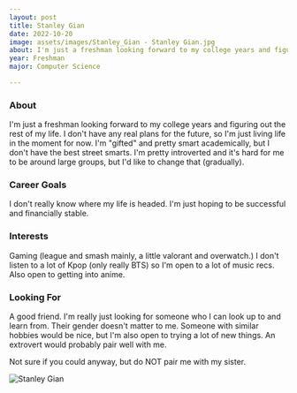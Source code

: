 ```yaml
---
layout: post
title: Stanley Gian 
date: 2022-10-20
image: assets/images/Stanley_Gian - Stanley Gian.jpg
about: I'm just a freshman looking forward to my college years and figuring out the rest of my life. I don't have any real plans for the future, so I'm just living life in the moment for now. I'm "gifted" and pretty smart academically, but I don't have the best street smarts. I'm pretty introverted and it's hard for me to be around large groups, but I'd like to change that (gradually).
year: Freshman
major: Computer Science

---
```


### About

I'm just a freshman looking forward to my college years and figuring out the rest of my life. I don't have any real plans for the future, so I'm just living life in the moment for now. I'm "gifted" and pretty smart academically, but I don't have the best street smarts. I'm pretty introverted and it's hard for me to be around large groups, but I'd like to change that (gradually).

### Career Goals

I don't really know where my life is headed. I'm just hoping to be successful and financially stable.

### Interests

Gaming (league and smash mainly, a little valorant and overwatch.) I don't listen to a lot of Kpop (only really BTS) so I'm open to a lot of music recs. Also open to getting into anime.

### Looking For

A good friend. I'm really just looking for someone who I can look up to and learn from. Their gender doesn't matter to me. Someone with similar hobbies would be nice, but I'm also open to trying a lot of new things. An extrovert would probably pair well with me.


Not sure if you could anyway, but do NOT pair me with my sister.

<div class="text-center my-5">
    <img src="https://sase-drexel.github.io/mentorship-2021/assets/images/Stanley_Gian - Stanley Gian.jpg" alt="Stanley Gian" class="rounded post-img" />
</div>
